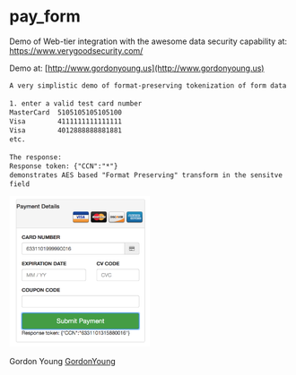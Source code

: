 # pay_form 
Demo of Web-tier integration with the awesome data security capability at:
https://www.verygoodsecurity.com/

Demo at:
[http://www.gordonyoung.us](http://www.gordonyoung.us)

```
A very simplistic demo of format-preserving tokenization of form data

1. enter a valid test card number
MasterCard	5105105105105100
Visa		4111111111111111
Visa		4012888888881881
etc.

The response:
Response token: {"CCN":"*"}
demonstrates AES based "Format Preserving" transform in the sensitve field

```
<img src="./screenshot.png" width="250">

Gordon Young 
[GordonYoung](mailto:gjyoung1974@gmail.com)
